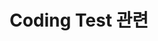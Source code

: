 ---
title: "Coding Test 관련"
layout: category
permalink: /categories/codingtest
author_profile: true
taxonomy : codingtest
---